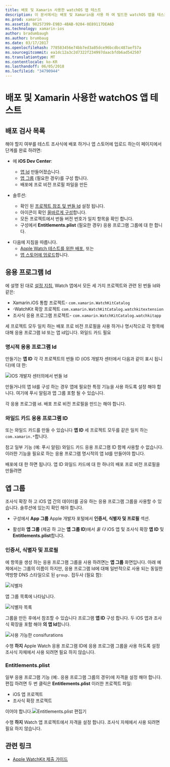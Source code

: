 ```yaml
---
title: 배포 및 Xamarin 사용한 watchOS 앱 테스트
description: 이 문서에서는 배포 및 Xamarin을 사용 하 여 빌드한 watchOS 앱을 테스트 하는 방법에 설명 합니다. 배포 검사 목록에서는 명시적 설명 및 와일드 카드 응용 프로그램 Id, 앱 그룹을 참조 하며 합니다.
ms.prod: xamarin
ms.assetid: 98257399-E9B3-4BAB-9204-0E89117DEA6D
ms.technology: xamarin-ios
author: bradumbaugh
ms.author: brumbaug
ms.date: 03/17/2017
ms.openlocfilehash: 778583456e74bb7ed3a85dce96bcdbc487aef57a
ms.sourcegitcommit: ea1dc12a3c2d7322f234997daacbfdb6ad542507
ms.translationtype: MT
ms.contentlocale: ko-KR
ms.lasthandoff: 06/05/2018
ms.locfileid: "34790944"
---
```

# <a name="deploying-and-testing-watchos-apps-with-xamarin"></a>배포 및 Xamarin 사용한 watchOS 앱 테스트

## <a name="deployment-checklist"></a>배포 검사 목록

해야 할지 여부를 테스트 조사식에 배포 하거나 앱 스토어에 업로드 하는이 페이지에서 단계를 완료 하려면:

- 에 **iOS Dev Center**:
  - [앱 Id](#App_IDs) 만들어졌습니다.
  - [앱 그룹](#App_Groups) (필요한 경우)를 구성 합니다.
  - 배포에 프로 비전 프로필 파일을 만든

- 솔루션:

  - 확인 된 [프로젝트 참조 및 번들 Id](~/ios/watchos/get-started/installation.md) 설정 됩니다.
  - 아이콘이 확인 [올바르게 구성](~/ios/watchos/app-fundamentals/icons.md)합니다.
  - 모든 프로젝트에서 번들 버전 번호가 일치 항목을 확인 합니다.
  - 구성에서 **Entitlements.plist** (필요한 경우) 응용 프로그램 그룹에 대 한 합니다.

* 다음에 지침을 따릅니다.
  - [Apple Watch 테스트를 위한 배포](~/ios/watchos/deploy-test/device.md), 또는
  - [앱 스토어에 업로드](~/ios/watchos/deploy-test/appstore.md)합니다.

<a name="App_IDs"/>

## <a name="app-ids"></a>응용 프로그램 Id

에 설명 된 대로 [설정 지침](~/ios/watchos/get-started/installation.md), Watch 앱에서 모든 세 가지 프로젝트와 관련 된 번들 Id와 같은:

- Xamarin.iOS 통합 프로젝트- `com.xamarin.WatchKitCatalog`
- -WatchKit 확장 프로젝트 `com.xamarin.WatchKitCatalog.watchkitextension`
- 조사식 응용 프로그램 프로젝트- `com.xamarin.WatchKitCatalog.watchkitapp`

세 프로젝트 모두 일치 하는 배포 프로 비전 프로필을 사용 하거나 명시적으로 각 항목에 대해 응용 프로그램 Id 또는 앱 id입니다. 와일드 카드 필요

### <a name="explicit-app-ids"></a>명시적 응용 프로그램 Id

만들기는 **앱 ID** 각 각 프로젝트의 번들 ID (iOS 개발자 센터에서 다음과 같이 표시 됩니다)에 대 한:

![IOS 개발자 센터의에서 번들 Id](images/appids-specific-sml.png)

만들거나의 앱 Id를 구성 하는 경우 앱에 필요한 특정 기능을 사용 하도록 설정 해야 합니다. 여기에 푸시 알림과 앱 그룹 포함 될 수 있습니다.

각 응용 프로그램 id. 배포 프로 비전 프로필을 만드는 해야 합니다.

### <a name="wildcard-app-id"></a>와일드 카드 응용 프로그램 ID

또는 와일드 카드를 만들 수 있습니다 **앱 ID** 세 프로젝트 모두를 같은 일치 하는 `com.xamarin.*`합니다.

참고 일부 기능 (예: 푸시 알림) 와일드 카드 응용 프로그램 ID 함께 사용할 수 없습니다. 이러한 기능을 필요로 하는 응용 프로그램 명시적의 앱 Id를 만들어야 합니다.

배포에 대 한 하면 됩니다. 앱 ID 와일드 카드에 대 한 하나의 배포 프로 비전 프로필을 만들려면

<a name="App_Groups" />

## <a name="app-groups"></a>앱 그룹

조사식 확장 하 고 iOS 앱 간의 데이터를 공유 하는 응용 프로그램 그룹을 사용할 수 있습니다. 솔루션에 있는지 확인 해야 합니다.

- 구성에서 **App 그룹** Apple 개발자 포털에서 **인증서, 식별자 및 프로필** 섹션.

- 활성화 **앱 그룹** (제공 하 고는 **앱 그룹 ID**)에서 *둘 다* iOS 앱 및 조사식 확장 **앱 ID** 및  **Entitlements.plist**합니다.

### <a name="certificates-identifiers--profiles"></a>인증서, 식별자 및 프로필

에 항목을 생성 하는 응용 프로그램 그룹을 사용 하려면는 **앱 그룹** 화면입니다. 아래 예제에서는 그룹의 이름이 하지만, 응용 프로그램 Id에 대해 일반적으로 사용 되는 동일한 역방향 DNS 스타일으로 된 `group.` 접두사 (필요 함):

![식별자](images/appgroups-new-sml.png)

앱 그룹 목록에 나타납니다.

![식별자 목록](images/appgroups-setup-sml.png)

그룹을 만든 후에서 참조할 수 있습니다 프로그램 **앱 ID** 구성 합니다. 두 iOS 앱과 조사식 확장을 포함 해야 **의 앱 Id**합니다.

![사용 가능한 consifurations](images/appgroups-sml.png)

수행 **하지** Apple Watch 응용 프로그램 ID에 응용 프로그램 그룹을 사용 하도록 설정 조사식 자체에서 사용 되려면 필요 하지 않습니다.

### <a name="entitlementsplist"></a>Entitlements.plist

일부 응용 프로그램 기능 (예:. 응용 프로그램 그룹의 경우)에 자격을 설정 해야 합니다.
편집 하려면 두 번 클릭은 **Entitlements.plist** 이러한 프로젝트 파일:

- iOS 앱 프로젝트
- 조사식 확장 프로젝트

이어야 합니다.![Entitlements.plist 편집기](images/entitlements-plist-sml.png)

수행 **하지** Watch 앱 프로젝트에서 자격을 설정 합니다. 조사식 자체에서 사용 되려면 필요 하지 않습니다.

## <a name="related-links"></a>관련 링크

- [Apple WatchKit 제출 가이드](https://developer.apple.com/app-store/watch/)
